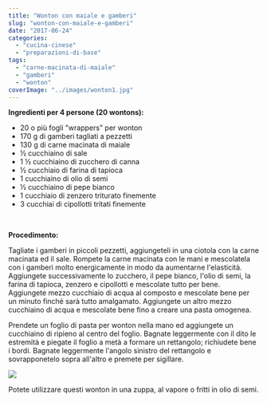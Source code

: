 ```yaml
---
title: "Wonton con maiale e gamberi"
slug: "wonton-con-maiale-e-gamberi"
date: "2017-06-24"
categories: 
  - "cucina-cinese"
  - "preparazioni-di-base"
tags: 
  - "carne-macinata-di-maiale"
  - "gamberi"
  - "wonton"
coverImage: "../images/wonton1.jpg"
---
```


**Ingredienti per 4 persone (20 wontons):**

- 20 o più fogli "wrappers" per wonton
- 170 g di gamberi tagliati a pezzetti
- 130 g di carne macinata di maiale
- ½ cucchiaino di sale
- 1 ½ cucchiaino di zucchero di canna
- ½ cucchiaio di farina di tapioca
- 1 cucchiaino di olio di semi
- ½ cucchiaino di pepe bianco
- 1 cucchiaio di zenzero triturato finemente
- 3 cucchiai di cipollotti tritati finemente

 

**Procedimento:**

Tagliate i gamberi in piccoli pezzetti, aggiungeteli in una ciotola con la carne macinata ed il sale. Rompete la carne macinata con le mani e mescolatela con i gamberi molto energicamente in modo da aumentarne l'elasticità. Aggiungete successivamente lo zucchero, il pepe bianco, l'olio di semi, la farina di tapioca, zenzero e cipollotti e mescolate tutto per bene. Aggiungete mezzo cucchiaio di acqua al composto e mescolate bene per un minuto finché sarà tutto amalgamato. Aggiungete un altro mezzo cucchiaino di acqua e mescolate bene fino a creare una pasta omogenea.

Prendete un foglio di pasta per wonton nella mano ed aggiungete un cucchiaino di ripieno al centro del foglio. Bagnate leggermente con il dito le estremità e piegate il foglio a metà a formare un rettangolo; richiudete bene i bordi. Bagnate leggermente l'angolo sinistro del rettangolo e sovrapponetelo sopra all'altro e premete per sigillare.

![](https://cucinadalnord.it/wp-content/uploads/2017/06/wonton.jpg)

Potete utilizzare questi wonton in una zuppa, al vapore o fritti in olio di semi.

